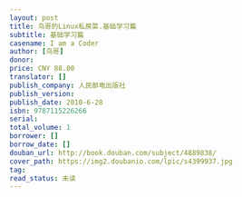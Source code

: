 ```yaml
---
layout: post
title: 鸟哥的Linux私房菜.基础学习篇
subtitle: 基础学习篇
casename: I am a Coder
author: [鸟哥]
donor: 
price: CNY 88.00
translator: []
publish_company: 人民邮电出版社
publish_version: 
publish_date: 2010-6-28
isbn: 9787115226266
serial: 
total_volume: 1
borrower: []
borrow_date: []
douban_url: http://book.douban.com/subject/4889838/
cover_path: https://img2.doubanio.com/lpic/s4399937.jpg
tag: 
read_status: 未读
---
```

